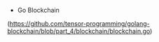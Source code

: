 - Go Blockchain

(https://github.com/tensor-programming/golang-blockchain/blob/part_4/blockchain/blockchain.go)
